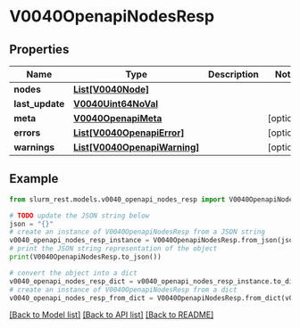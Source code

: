# V0040OpenapiNodesResp


## Properties

Name | Type | Description | Notes
------------ | ------------- | ------------- | -------------
**nodes** | [**List[V0040Node]**](V0040Node.md) |  | 
**last_update** | [**V0040Uint64NoVal**](V0040Uint64NoVal.md) |  | 
**meta** | [**V0040OpenapiMeta**](V0040OpenapiMeta.md) |  | [optional] 
**errors** | [**List[V0040OpenapiError]**](V0040OpenapiError.md) |  | [optional] 
**warnings** | [**List[V0040OpenapiWarning]**](V0040OpenapiWarning.md) |  | [optional] 

## Example

```python
from slurm_rest.models.v0040_openapi_nodes_resp import V0040OpenapiNodesResp

# TODO update the JSON string below
json = "{}"
# create an instance of V0040OpenapiNodesResp from a JSON string
v0040_openapi_nodes_resp_instance = V0040OpenapiNodesResp.from_json(json)
# print the JSON string representation of the object
print(V0040OpenapiNodesResp.to_json())

# convert the object into a dict
v0040_openapi_nodes_resp_dict = v0040_openapi_nodes_resp_instance.to_dict()
# create an instance of V0040OpenapiNodesResp from a dict
v0040_openapi_nodes_resp_from_dict = V0040OpenapiNodesResp.from_dict(v0040_openapi_nodes_resp_dict)
```
[[Back to Model list]](../README.md#documentation-for-models) [[Back to API list]](../README.md#documentation-for-api-endpoints) [[Back to README]](../README.md)


